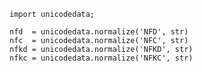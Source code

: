     import unicodedata;

    nfd  = unicodedata.normalize('NFD', str)
    nfc  = unicodedata.normalize('NFC', str)
    nfkd = unicodedata.normalize('NFKD', str)
    nfkc = unicodedata.normalize('NFKC', str)

